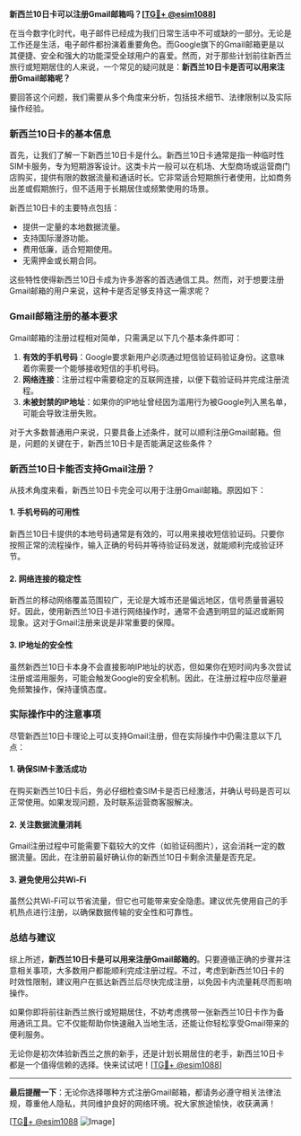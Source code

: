 **新西兰10日卡可以注册Gmail邮箱吗？[[TG💪+ @esim1088](https://t.me/s/esim1088)]**

在当今数字化时代，电子邮件已经成为我们日常生活中不可或缺的一部分。无论是工作还是生活，电子邮件都扮演着重要角色。而Google旗下的Gmail邮箱更是以其便捷、安全和强大的功能深受全球用户的喜爱。然而，对于那些计划前往新西兰旅行或短期居住的人来说，一个常见的疑问就是：**新西兰10日卡是否可以用来注册Gmail邮箱呢？**

要回答这个问题，我们需要从多个角度来分析，包括技术细节、法律限制以及实际操作经验。

### **新西兰10日卡的基本信息**

首先，让我们了解一下新西兰10日卡是什么。新西兰10日卡通常是指一种临时性SIM卡服务，专为短期游客设计。这类卡片一般可以在机场、大型商场或运营商门店购买，提供有限的数据流量和通话时长。它非常适合短期旅行者使用，比如商务出差或假期旅行，但不适用于长期居住或频繁使用的场景。

新西兰10日卡的主要特点包括：
- 提供一定量的本地数据流量。
- 支持国际漫游功能。
- 费用低廉，适合短期使用。
- 无需押金或长期合同。

这些特性使得新西兰10日卡成为许多游客的首选通信工具。然而，对于想要注册Gmail邮箱的用户来说，这种卡是否足够支持这一需求呢？

### **Gmail邮箱注册的基本要求**

Gmail邮箱的注册过程相对简单，只需满足以下几个基本条件即可：
1. **有效的手机号码**：Google要求新用户必须通过短信验证码验证身份。这意味着你需要一个能够接收短信的手机号码。
2. **网络连接**：注册过程中需要稳定的互联网连接，以便下载验证码并完成注册流程。
3. **未被封禁的IP地址**：如果你的IP地址曾经因为滥用行为被Google列入黑名单，可能会导致注册失败。

对于大多数普通用户来说，只要具备上述条件，就可以顺利注册Gmail邮箱。但是，问题的关键在于，新西兰10日卡是否能满足这些条件？

### **新西兰10日卡能否支持Gmail注册？**

从技术角度来看，新西兰10日卡完全可以用于注册Gmail邮箱。原因如下：

#### **1. 手机号码的可用性**
新西兰10日卡提供的本地号码通常是有效的，可以用来接收短信验证码。只要你按照正常的流程操作，输入正确的号码并等待验证码发送，就能顺利完成验证环节。

#### **2. 网络连接的稳定性**
新西兰的移动网络覆盖范围较广，无论是大城市还是偏远地区，信号质量普遍较好。因此，使用新西兰10日卡进行网络操作时，通常不会遇到明显的延迟或断网现象。这对于Gmail注册来说是非常重要的保障。

#### **3. IP地址的安全性**
虽然新西兰10日卡本身不会直接影响IP地址的状态，但如果你在短时间内多次尝试注册或滥用服务，可能会触发Google的安全机制。因此，在注册过程中应尽量避免频繁操作，保持谨慎态度。

### **实际操作中的注意事项**

尽管新西兰10日卡理论上可以支持Gmail注册，但在实际操作中仍需注意以下几点：

#### **1. 确保SIM卡激活成功**
在购买新西兰10日卡后，务必仔细检查SIM卡是否已经激活，并确认号码是否可以正常使用。如果发现问题，及时联系运营商客服解决。

#### **2. 关注数据流量消耗**
Gmail注册过程中可能需要下载较大的文件（如验证码图片），这会消耗一定的数据流量。因此，在注册前最好确认你的新西兰10日卡剩余流量是否充足。

#### **3. 避免使用公共Wi-Fi**
虽然公共Wi-Fi可以节省流量，但它也可能带来安全隐患。建议优先使用自己的手机热点进行注册，以确保数据传输的安全性和可靠性。

### **总结与建议**

综上所述，**新西兰10日卡是可以用来注册Gmail邮箱的**。只要遵循正确的步骤并注意相关事项，大多数用户都能顺利完成注册过程。不过，考虑到新西兰10日卡的时效性限制，建议用户在抵达新西兰后尽快完成注册，以免因卡内流量耗尽而影响操作。

如果你即将前往新西兰旅行或短期居住，不妨考虑携带一张新西兰10日卡作为备用通讯工具。它不仅能帮助你快速融入当地生活，还能让你轻松享受Gmail带来的便利服务。

无论你是初次体验新西兰之旅的新手，还是计划长期居住的老手，新西兰10日卡都是一个值得信赖的选择。快来试试吧！[[TG💪+ @esim1088](https://t.me/s/esim1088)]

---

**最后提醒一下**：无论你选择哪种方式注册Gmail邮箱，都请务必遵守相关法律法规，尊重他人隐私，共同维护良好的网络环境。祝大家旅途愉快，收获满满！

[[TG💪+ @esim1088](https://t.me/s/esim1088) ![Image](https://i.postimg.cc/4NQfJmqS/Snipaste-2025-05-13-00-14-12.png)]
